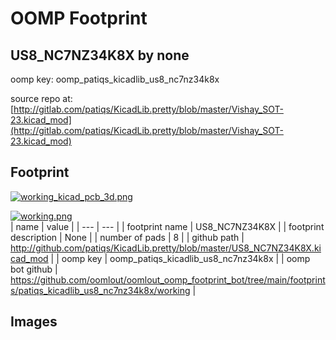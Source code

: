 # OOMP Footprint  
## US8_NC7NZ34K8X  by none  
  
oomp key: oomp_patiqs_kicadlib_us8_nc7nz34k8x  
  
source repo at: [http://gitlab.com/patiqs/KicadLib.pretty/blob/master/Vishay_SOT-23.kicad_mod](http://gitlab.com/patiqs/KicadLib.pretty/blob/master/Vishay_SOT-23.kicad_mod)  
## Footprint  
  
[![working_kicad_pcb_3d.png](working_kicad_pcb_3d_600.png)](working_kicad_pcb_3d.png)  
  
[![working.png](working_600.png)](working.png)  
| name | value | 
| --- | --- | 
| footprint name | US8_NC7NZ34K8X | 
| footprint description | None | 
| number of pads | 8 | 
| github path | http://github.com/patiqs/KicadLib.pretty/blob/master/US8_NC7NZ34K8X.kicad_mod | 
| oomp key | oomp_patiqs_kicadlib_us8_nc7nz34k8x | 
| oomp bot github | https://github.com/oomlout/oomlout_oomp_footprint_bot/tree/main/footprints/patiqs_kicadlib_us8_nc7nz34k8x/working | 
## Images  
